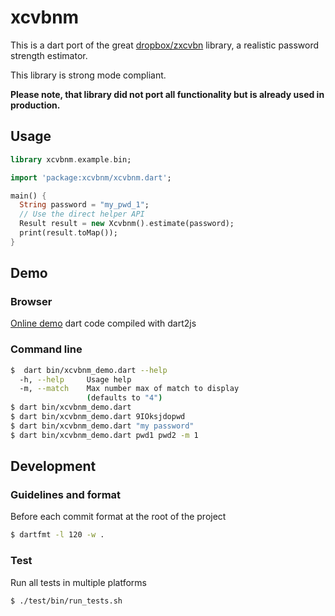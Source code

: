 # xcvbnm

This is a dart port of the great [dropbox/zxcvbn](https://github.com/dropbox/zxcvbn) library, a realistic password strength 
estimator.

This library is strong mode compliant.

**Please note, that library did not port all functionality but is already used in production.**

## Usage

```dart
library xcvbnm.example.bin;

import 'package:xcvbnm/xcvbnm.dart';

main() {
  String password = "my_pwd_1";
  // Use the direct helper API
  Result result = new Xcvbnm().estimate(password);
  print(result.toMap());
}
```


## Demo

### Browser

[Online demo](http://gstest.tekartik.com/xcvbnm/demo/) dart code compiled with dart2js

### Command line

```bash
$  dart bin/xcvbnm_demo.dart --help
  -h, --help     Usage help
  -m, --match    Max number max of match to display
                 (defaults to "4")
$ dart bin/xcvbnm_demo.dart
$ dart bin/xcvbnm_demo.dart 9IOksjdopwd
$ dart bin/xcvbnm_demo.dart "my password"
$ dart bin/xcvbnm_demo.dart pwd1 pwd2 -m 1
```

## Development

### Guidelines and format

Before each commit format at the root of the project

```bash
$ dartfmt -l 120 -w .
```
    
### Test

Run all tests in multiple platforms

```bash
$ ./test/bin/run_tests.sh
```
    
